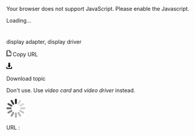 Your browser does not support JavaScript. Please enable the Javascript.

Loading...

# 

display adapter, display driver

![Copy URL](media/display-adapter-display-driver/Copy.png)
Copy URL

![Download](media/display-adapter-display-driver/Download.png)

Download topic

Don't use. Use *video card* and *video driver* instead.

![In progress](media/display-adapter-display-driver/activity-large.gif)

URL :
